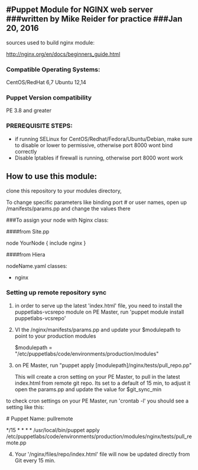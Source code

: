 #Puppet Module for NGINX web server
###written by Mike Reider for practice
###Jan 20, 2016
--
sources used to build nginx module:

http://nginx.org/en/docs/beginners_guide.html

### Compatible Operating Systems:
CentOS/RedHat 6,7
Ubuntu 12,14

### Puppet Version compatibility
PE 3.8 and greater

### PREREQUISITE STEPS:
- if running SELinux for CentOS/Redhat/Fedora/Ubuntu/Debian, make sure to disable or lower to permissive, otherwise port 8000 wont bind correctly
- Disable Iptables if firewall is running, otherwise port 8000 wont work

## How to use this module:
clone this repository to your modules directory,

To change specific parameters like binding port # or user names, open up /manifests/params.pp and change the values there

###To assign your node with Nginx class:

####from Site.pp

node YourNode { include nginx }

####from Hiera

nodeName.yaml
classes:
   - nginx

### Setting up remote repository sync
1. in order to serve up the latest 'index.html' file, you need to install the puppetlabs-vcsrepo module
   on PE Master, run 'puppet module install puppetlabs-vcsrepo'

2. VI the /nginx/manifests/params.pp and update your $modulepath to point to your production modules
   
   $modulepath = "/etc/puppetlabs/code/environments/production/modules"

3. on PE Master, run "puppet apply [modulepath]/nginx/tests/pull_repo.pp"
   
   This will create a cron setting on your PE Master, to pull in the latest index.html from remote git repo. Its set to a default of 15 min, to adjust it open the params.pp and update the value for $git_sync_min

  to check cron settings on your PE Master, run 'crontab -l'
  you should see a setting like this:
  
  \# Puppet Name: pullremote
  
  \*/15 * * * * /usr/local/bin/puppet apply /etc/puppetlabs/code/environments/production/modules/nginx/tests/pull_remote.pp


4. Your '/nginx/files/repo/index.html' file will now be updated directly from Git every 15 min. 
